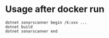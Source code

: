 # Usage after docker run
```shell
dotnet sonarscanner begin /k:xxx ...
dotnet build
dotnet sonarscanner end 
```